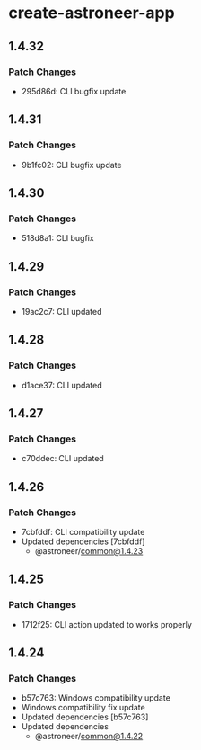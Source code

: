 # create-astroneer-app

## 1.4.32

### Patch Changes

- 295d86d: CLI bugfix update

## 1.4.31

### Patch Changes

- 9b1fc02: CLI bugfix update

## 1.4.30

### Patch Changes

- 518d8a1: CLI bugfix

## 1.4.29

### Patch Changes

- 19ac2c7: CLI updated

## 1.4.28

### Patch Changes

- d1ace37: CLI updated

## 1.4.27

### Patch Changes

- c70ddec: CLI updated

## 1.4.26

### Patch Changes

- 7cbfddf: CLI compatibility update
- Updated dependencies [7cbfddf]
  - @astroneer/common@1.4.23

## 1.4.25

### Patch Changes

- 1712f25: CLI action updated to works properly

## 1.4.24

### Patch Changes

- b57c763: Windows compatibility update
- Windows compatibility fix update
- Updated dependencies [b57c763]
- Updated dependencies
  - @astroneer/common@1.4.22
